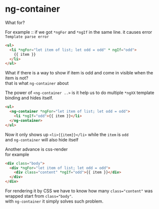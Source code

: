 # ng-container


What for? 

For example :: if we got `*ngFor` and `*ngIf` in the same line. it causes error `Template parse error`
```html
<ul>
  <li *ngFor="let item of list; let odd = odd" * ngIf="odd">
    {{ item }}
  </li>
</ul>
```

What if there is a way to show if item is odd and come in visible when the item is not?   
that is what `ng-container` about

The power of `<ng-container ..>` is it help us to do multiple `*ngXX` template binding and hides itself.
```html
<ul>
  <ng-container *ngFor="let item of list; let odd = odd">
    <li *ngIf="odd">{{ item }}</li>
  </ng-container>
</ul>
```
Now it only shows up `<li>{{item}}</li>` while the `item` is `odd`      
and `ng-container` will also hide itself    


Another advance is css-render    
for example    
```html
<div class="body">
  <div *ngFor="let item of list; let odd = odd">
    <div class="content" *ngIf="odd">{{ item }}</div>
  </div>
</div>
```
For rendering it by CSS we have to know how many `class="content"` was wrapped start from `class="body"`.   
with `ng-container` it simply solves such problem.

